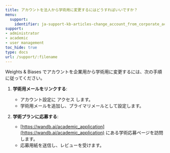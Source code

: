 ```yaml
---
title: アカウントを法人から学術用に変更するにはどうすればいいですか？
menu:
  support:
    identifier: ja-support-kb-articles-change_account_from_corporate_academic
support:
- administrator
- academic
- user management
toc_hide: true
type: docs
url: /support/:filename
---
```


Weights & Biases でアカウントを企業用から学術用に変更するには、次の手順に従ってください。

1. **学術用メールをリンクする**:
   - アカウント設定に アクセス します。
   - 学術用メールを追加し、プライマリメールとして設定します。

2. **学術プランに応募する**:
   - [https://wandb.ai/academic_application](https://wandb.ai/academic_application) にある学術応募ページを訪問します。
   - 応募用紙を送信し、レビューを受けます。
